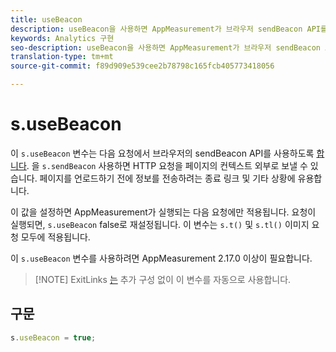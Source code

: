```yaml
---
title: useBeacon
description: useBeacon을 사용하면 AppMeasurement가 브라우저 sendBeacon API를 사용하도록 할 수 있습니다
keywords: Analytics 구현
seo-description: useBeacon을 사용하면 AppMeasurement가 브라우저 sendBeacon API를 사용하도록 할 수 있습니다
translation-type: tm+mt
source-git-commit: f89d909e539cee2b78798c165fcb405773418056

---
```



# s.useBeacon

이 `s.useBeacon` 변수는 다음 요청에서 브라우저의 sendBeacon API를 사용하도록 [합니다](https://developer.mozilla.org/en-US/docs/Web/API/Navigator/sendBeacon). 을 `s.sendBeacon` 사용하면 HTTP 요청을 페이지의 컨텍스트 외부로 보낼 수 있습니다. 페이지를 언로드하기 전에 정보를 전송하려는 종료 링크 및 기타 상황에 유용합니다.

이 값을 설정하면 AppMeasurement가 실행되는 다음 요청에만 적용됩니다. 요청이 실행되면, `s.useBeacon` false로 재설정됩니다. 이 변수는 `s.t()` 및 `s.tl()` 이미지 요청 모두에 적용됩니다.

이 `s.useBeacon` 변수를 사용하려면 AppMeasurement 2.17.0 이상이 필요합니다.

> [!NOTE] ExitLinks [는](s-linktrackvars.md) 추가 구성 없이 이 변수를 자동으로 사용합니다.

## 구문

```js
s.useBeacon = true;
```
